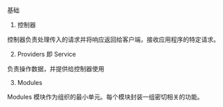 基础

1. 控制器

控制器负责处理传入的请求并将响应返回给客户端，接收应用程序的特定请求。

2. Providers 即 Service

负责操作数据，并提供给控制器使用

3. Modules

Modules 模块作为组织的最小单元。每个模块封装一组密切相关的功能。
